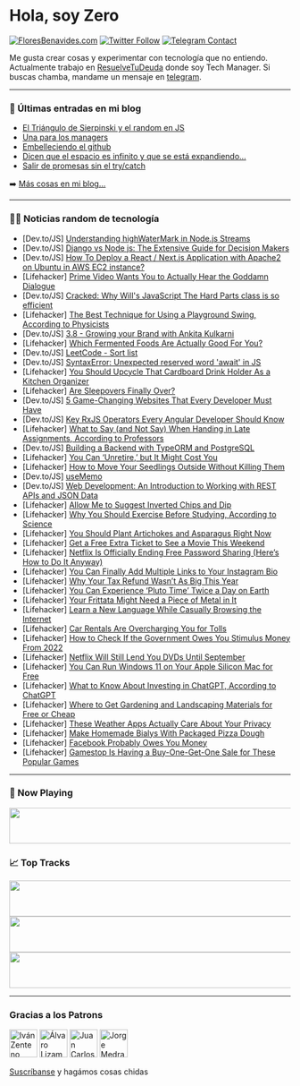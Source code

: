 # Hola, soy Zero

[![FloresBenavides.com](https://img.shields.io/website?down_message=oops&label=MiBlog&style=for-the-badge&up_message=online&url=https%3A%2F%2Ffloresbenavides.com)](https://floresbenavides.com) [![Twitter Follow](https://img.shields.io/twitter/follow/ZeroDragon?color=%231DA1F2&label=Follow&logo=twitter&logoColor=ffffff&style=for-the-badge)](https://twitter.com/zerodragon) [![Telegram Contact](https://img.shields.io/badge/escr%C3%ADbeme-ZeroDragon-%2326A5E4?style=for-the-badge&logo=telegram)](https://t.me/zerodragon)

Me gusta crear cosas y experimentar con tecnología que no entiendo.
Actualmente trabajo en [ResuelveTuDeuda](http://github.com/resuelve) donde soy Tech Manager.
Si buscas chamba, mandame un mensaje en [telegram](https://t.me/zerodragon).

---

### 📕 Últimas entradas en mi blog
<!-- BLOG-POST-LIST:START -->
- [El Triángulo de Sierpinski y el random en JS](https://floresbenavides.com/el-triangulo-de-sierpinski-y-el-random-en-js/)
- [Una para los managers](https://floresbenavides.com/una-para-los-managers/)
- [Embelleciendo el github](https://floresbenavides.com/embelleciendo-el-github/)
- [Dicen que el espacio es infinito y que se está expandiendo…](https://floresbenavides.com/dicen-que-el-espacio-es-infinito-y-que-se-esta-expandiendo/)
- [Salir de promesas sin el try/catch](https://floresbenavides.com/salir-de-promesas-sin-el-try-catch/)
<!-- BLOG-POST-LIST:END -->

➡️ [Más cosas en mi blog...](https://floresbenavides.com)

---

### 👨‍💻 Noticias random de tecnología
<!-- TECH-POSTS:START -->
- [Dev.to/JS] [Understanding highWaterMark in Node.js Streams](https://dev.to/hateablestream/understanding-highwatermark-in-nodejs-streams-4fmb)
- [Dev.to/JS] [Django vs Node js: The Extensive Guide for Decision Makers](https://dev.to/wasava/django-vs-node-js-the-extensive-guide-for-decision-makers-5c53)
- [Dev.to/JS] [How To Deploy a React / Next.js Application with Apache2 on Ubuntu in AWS EC2 instance?](https://dev.to/aanis434/how-to-deploy-a-react-nextjs-application-with-apache2-on-ubuntu-in-aws-ec2-instance-221o)
- [Lifehacker] [Prime Video Wants You to Actually Hear the Goddamn Dialogue](https://lifehacker.com/prime-video-wants-you-to-actually-hear-the-goddamn-dial-1850355601)
- [Dev.to/JS] [Cracked: Why Will&#39;s JavaScript The Hard Parts class is so efficient](https://dev.to/mihneasim/cracked-why-wills-javascript-the-hard-parts-class-is-so-efficient-10e4)
- [Lifehacker] [The Best Technique for Using a Playground Swing, According to Physicists](https://lifehacker.com/the-best-technique-for-using-a-playground-swing-accord-1850355533)
- [Dev.to/JS] [3.8 - Growing your Brand with Ankita Kulkarni](https://dev.to/codingcatdev/38-growing-your-brand-with-ankita-kulkarni-4b4j)
- [Lifehacker] [Which Fermented Foods Are Actually Good For You?](https://lifehacker.com/which-fermented-foods-are-actually-good-for-you-1850350371)
- [Dev.to/JS] [LeetCode - Sort list](https://dev.to/_alkesh26/leetcode-sort-list-443o)
- [Dev.to/JS] [SyntaxError: Unexpected reserved word &#39;await&#39; in JS](https://dev.to/coder9/syntaxerror-unexpected-reserved-word-await-in-js-3pgg)
- [Lifehacker] [You Should Upcycle That Cardboard Drink Holder As a Kitchen Organizer](https://lifehacker.com/you-should-upcycle-that-cardboard-drink-holder-as-a-kit-1850352532)
- [Lifehacker] [Are Sleepovers Finally Over?](https://lifehacker.com/are-sleepovers-finally-over-1850352705)
- [Dev.to/JS] [5 Game-Changing Websites That Every Developer Must Have](https://dev.to/jon_snow789/5-game-changing-websites-that-every-developer-must-have-3ao0)
- [Dev.to/JS] [Key RxJS Operators Every Angular Developer Should Know](https://dev.to/danywalls/key-rxjs-operators-every-angular-developer-should-know-41n8)
- [Lifehacker] [What to Say &lpar;and Not Say&rpar; When Handing in Late Assignments, According to Professors](https://lifehacker.com/what-to-say-and-not-say-when-handing-in-late-assignme-1850343910)
- [Dev.to/JS] [Building a Backend with TypeORM and PostgreSQL](https://dev.to/cricketsamya/building-a-backend-with-typeorm-and-postgresql-60m)
- [Lifehacker] [You Can ‘Unretire,’ but It Might Cost You](https://lifehacker.com/you-can-unretire-but-it-might-cost-you-1850353487)
- [Lifehacker] [How to Move Your Seedlings Outside Without Killing Them](https://lifehacker.com/how-to-move-your-seedlings-outside-without-killing-them-1850346123)
- [Dev.to/JS] [useMemo](https://dev.to/oluwatrillions/usememo-1ff8)
- [Dev.to/JS] [Web Development: An Introduction to Working with REST APIs and JSON Data](https://dev.to/beginarjun/web-development-an-introduction-to-working-with-rest-apis-and-json-data-a4j)
- [Lifehacker] [Allow Me to Suggest Inverted Chips and Dip](https://lifehacker.com/allow-me-to-suggest-inverted-chips-and-dip-1850350444)
- [Lifehacker] [Why You Should Exercise Before Studying, According to Science](https://lifehacker.com/why-you-should-exercise-before-studying-according-to-s-1850347857)
- [Lifehacker] [You Should Plant Artichokes and Asparagus Right Now](https://lifehacker.com/you-should-plant-artichokes-and-asparagus-right-now-1850346525)
- [Lifehacker] [Get a Free Extra Ticket to See a Movie This Weekend](https://lifehacker.com/get-a-free-extra-ticket-to-see-a-movie-this-weekend-1850354146)
- [Lifehacker] [Netflix Is Officially Ending Free Password Sharing &lpar;Here’s How to Do It Anyway&rpar;](https://lifehacker.com/netflixs-new-password-sharing-rules-and-how-to-get-aro-1850058887)
- [Lifehacker] [You Can Finally Add Multiple Links to Your Instagram Bio](https://lifehacker.com/you-can-finally-add-multiple-links-to-your-instagram-bi-1850353334)
- [Lifehacker] [Why Your Tax Refund Wasn’t As Big This Year](https://lifehacker.com/why-your-tax-refund-wasn-t-as-big-this-year-1850350485)
- [Lifehacker] [You Can Experience ‘Pluto Time’ Twice a Day on Earth](https://lifehacker.com/you-can-experience-pluto-time-twice-a-day-on-earth-1850349379)
- [Lifehacker] [Your Frittata Might Need a Piece of Metal in It](https://lifehacker.com/your-frittata-might-need-a-piece-of-metal-in-it-1850346023)
- [Lifehacker] [Learn a New Language While Casually Browsing the Internet](https://lifehacker.com/learn-a-new-language-while-casually-browsing-the-intern-1850345991)
- [Lifehacker] [Car Rentals Are Overcharging You for Tolls](https://lifehacker.com/car-rentals-are-overcharging-you-for-tolls-1850345927)
- [Lifehacker] [How to Check If the Government Owes You Stimulus Money From 2022](https://lifehacker.com/how-to-check-if-the-government-owes-you-stimulus-money-1850348381)
- [Lifehacker] [Netflix Will Still Lend You DVDs Until September](https://lifehacker.com/you-can-still-get-dvds-from-netflix-and-maybe-you-shou-1849586365)
- [Lifehacker] [You Can Run Windows 11 on Your Apple Silicon Mac for Free](https://lifehacker.com/you-can-run-windows-11-on-your-apple-silicon-mac-for-fr-1850347186)
- [Lifehacker] [What to Know About Investing in ChatGPT, According to ChatGPT](https://lifehacker.com/what-to-know-about-investing-in-chatgpt-according-to-c-1850344557)
- [Lifehacker] [Where to Get Gardening and Landscaping Materials for Free or Cheap](https://lifehacker.com/where-to-get-gardening-and-landscaping-materials-for-fr-1850346771)
- [Lifehacker] [These Weather Apps Actually Care About Your Privacy](https://lifehacker.com/these-weather-apps-actually-care-about-your-privacy-1850342974)
- [Lifehacker] [Make Homemade Bialys With Packaged Pizza Dough](https://lifehacker.com/make-homemade-bialys-with-packaged-pizza-dough-1850349658)
- [Lifehacker] [Facebook Probably Owes You Money](https://lifehacker.com/facebook-probably-owes-you-money-1850350640)
- [Lifehacker] [Gamestop Is Having a Buy-One-Get-One Sale for These Popular Games](https://lifehacker.com/gamestop-is-having-a-buy-one-get-one-sale-for-these-pop-1850349375)<!-- TECH-POSTS:END -->

---

### 🎵 Now Playing
<a href="https://spotify-now-playing-dun.vercel.app/now-playing?open"><img src="https://spotify-now-playing-dun.vercel.app/now-playing" width="540" height="64"></a>

### 📈 Top Tracks
<a href="https://spotify-now-playing-dun.vercel.app/top-tracks?i=1&open"><img src="https://spotify-now-playing-dun.vercel.app/top-tracks?i=1" width="540" height="64"></a>
<a href="https://spotify-now-playing-dun.vercel.app/top-tracks?i=2&open"><img src="https://spotify-now-playing-dun.vercel.app/top-tracks?i=2" width="540" height="64"></a>
<a href="https://spotify-now-playing-dun.vercel.app/top-tracks?i=3&open"><img src="https://spotify-now-playing-dun.vercel.app/top-tracks?i=3" width="540" height="64"></a>

---

### Gracias a los Patrons
[<img src="https://avatars.githubusercontent.com/u/243380?v=4" alt="Iván Zenteno" width="50px">](https://github.com/k001) [<img src="https://avatars.githubusercontent.com/u/19955639?v=4" alt="Álvaro Lizama" width="50px">](https://github.com/alvarolizama) [<img src="https://avatars.githubusercontent.com/u/2718753?v=4" alt="Juan Carlos Ruiz" width="50px">](https://github.com/JuanCrg90) [<img src="https://avatars.githubusercontent.com/u/37025?v=4" alt="Jorge Medrano" width="50px">](https://github.com/h1pp1e) 

[Suscríbanse](https://www.patreon.com/zerodragon) y hagámos cosas chidas
